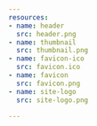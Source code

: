 ```yaml
---
resources:
- name: header
  src: header.png
- name: thumbnail
  src: thumbnail.png
- name: favicon-ico
  src: favicon.ico
- name: favicon
  src: favicon.png
- name: site-logo
  src: site-logo.png

---
```

